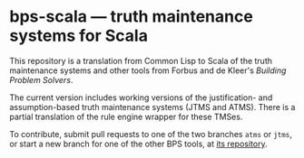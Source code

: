 # bps-scala — truth maintenance systems for Scala

This repository is a translation from Common Lisp to Scala of 
the truth maintenance systems and other tools from Forbus and
de Kleer's _Building Problem Solvers_.

The current version includes working versions of the
justification- and assumption-based truth maintenance
systems (JTMS and ATMS).  There is a partial translation
of the rule engine wrapper for these TMSes.

To contribute, submit pull requests to one of the two
branches `atms` or `jtms`, or start a new branch for
one of the other BPS tools, at
[its repository](https://github.com/jphmrst/bps-scala).
